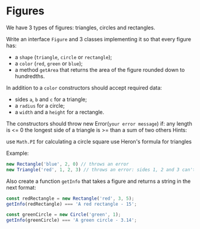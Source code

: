 # Figures
We have 3 types of figures: triangles, circles and rectangles. 

Write an interface `Figure` and 3 classes implementing it so that every figure 
has:
- a `shape` (`triangle`, `circle` or `rectangle`);
- a `color` (`red`, `green` or `blue`);
- a method `getArea` that returns the area of the figure rounded down to 
hundredths.

In addition to a `color` constructors should accept required data:
- sides `a`, `b` and `c` for a triangle;
- a `radius` for a circle;
- a `width` and a `height` for a rectangle.

The constructors should throw new Error(`your error message`) if:
any length is <= 0
the longest side of a triangle is >= than a sum of two others
Hints:

use `Math.PI` for calculating a circle square
use Heron's formula for triangles


Example:
```typescript
new Rectangle('blue', 2, 0) // throws an error
new Triangle('red', 1, 2, 3) // throws an error: sides 1, 2 and 3 can't form a triangle
```

Also create a function `getInfo` that takes a figure and returns a string in the
next format:
```typescript
const redRectangle = new Rectangle('red', 3, 5);
getInfo(redRectangle) === 'A red rectangle - 15';

const greenCircle = new Circle('green', 1);
getInfo(greenCircle) === 'A green circle - 3.14';
```
